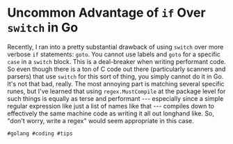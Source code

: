 # Uncommon Advantage of `if` Over `switch` in Go

Recently, I ran into a pretty substantial drawback of using `switch`
over more verbose `if` statements: `goto`. You cannot use labels and
`goto` for a specific `case` in a `switch` block. This is a deal-breaker
when writing performant code. So even though there is a ton of C code
out there (particularly scanners and parsers) that use `switch` for this
sort of thing, you simply cannot do it in Go. It's not that bad, really.
The most annoying part is matching several specific runes, but I've
learned that using `regex.MustCompile` at the package level for such
things is equally as terse and performant --- especially since a simple
regular expression like just a list of names like that --- compiles down
to effectively the same machine code as writing it all out longhand
like. So, "don't worry, write a regex" would seem appropriate in this
case.

    #golang #coding #tips
